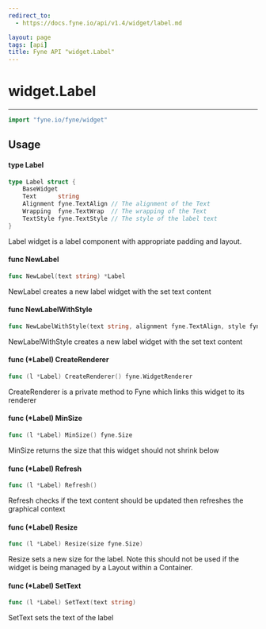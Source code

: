 ```yaml
---
redirect_to:
  - https://docs.fyne.io/api/v1.4/widget/label.md

layout: page
tags: [api]
title: Fyne API "widget.Label"
---
```



# widget.Label
---
```go
import "fyne.io/fyne/widget"
```

## Usage

#### type Label

```go
type Label struct {
	BaseWidget
	Text      string
	Alignment fyne.TextAlign // The alignment of the Text
	Wrapping  fyne.TextWrap  // The wrapping of the Text
	TextStyle fyne.TextStyle // The style of the label text
}
```

Label widget is a label component with appropriate padding and layout.

#### func  NewLabel

```go
func NewLabel(text string) *Label
```
NewLabel creates a new label widget with the set text content

#### func  NewLabelWithStyle

```go
func NewLabelWithStyle(text string, alignment fyne.TextAlign, style fyne.TextStyle) *Label
```
NewLabelWithStyle creates a new label widget with the set text content

#### func (*Label) CreateRenderer

```go
func (l *Label) CreateRenderer() fyne.WidgetRenderer
```
CreateRenderer is a private method to Fyne which links this widget to its renderer

#### func (*Label) MinSize

```go
func (l *Label) MinSize() fyne.Size
```
MinSize returns the size that this widget should not shrink below

#### func (*Label) Refresh

```go
func (l *Label) Refresh()
```
Refresh checks if the text content should be updated then refreshes the graphical context

#### func (*Label) Resize

```go
func (l *Label) Resize(size fyne.Size)
```
Resize sets a new size for the label. Note this should not be used if the widget is being managed by a Layout within a Container.

#### func (*Label) SetText

```go
func (l *Label) SetText(text string)
```
SetText sets the text of the label
